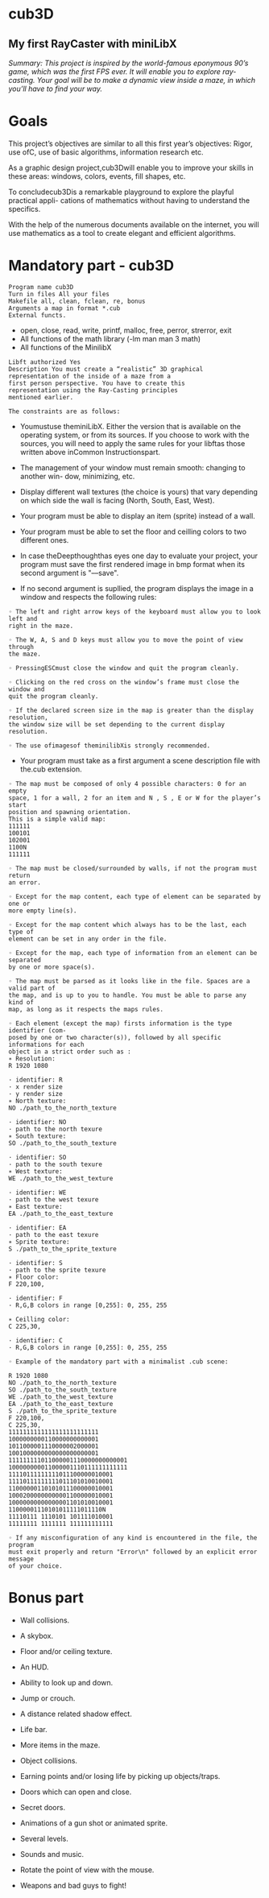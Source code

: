 # cub3D

## My first RayCaster with miniLibX

_Summary: This project is inspired by the world-famous eponymous 90’s game, which
was the first FPS ever. It will enable you to explore ray-casting. Your goal will be to
make a dynamic view inside a maze, in which you’ll have to find your way._

# Goals

This project’s objectives are similar to all this first year’s objectives: Rigor, use ofC, use
of basic algorithms, information research etc.

As a graphic design project,cub3Dwill enable you to improve your skills in these
areas: windows, colors, events, fill shapes, etc.

To concludecub3Dis a remarkable playground to explore the playful practical appli-
cations of mathematics without having to understand the specifics.

With the help of the numerous documents available on the internet, you will use
mathematics as a tool to create elegant and efficient algorithms.

# Mandatory part - cub3D

```
Program name cub3D
Turn in files All your files
Makefile all, clean, fclean, re, bonus
Arguments a map in format *.cub
External functs.
```
- open, close, read, write,
    printf, malloc, free, perror,
    strerror, exit
- All functions of the math
    library (-lm man man 3 math)
- All functions of the MinilibX

```
Libft authorized Yes
Description You must create a “realistic” 3D graphical
representation of the inside of a maze from a
first person perspective. You have to create this
representation using the Ray-Casting principles
mentioned earlier.
```
```
The constraints are as follows:
```
- Youmustuse theminiLibX. Either the version that is available on the operating
    system, or from its sources. If you choose to work with the sources, you will
    need to apply the same rules for your libftas those written above inCommon
    Instructionspart.
- The management of your window must remain smooth: changing to another win-
    dow, minimizing, etc.
- Display different wall textures (the choice is yours) that vary depending on which
    side the wall is facing (North, South, East, West).

- Your program must be able to display an item (sprite) instead of a wall.
- Your program must be able to set the floor and ceilling colors to two different ones.
- In case theDeepthoughthas eyes one day to evaluate your project, your program
    must save the first rendered image in bmp format when its second argument is
    "––save".
- If no second argument is supllied, the program displays the image in a window and
    respects the following rules:

```
◦ The left and right arrow keys of the keyboard must allow you to look left and
right in the maze.
```
```
◦ The W, A, S and D keys must allow you to move the point of view through
the maze.
```
```
◦ PressingESCmust close the window and quit the program cleanly.
```
```
◦ Clicking on the red cross on the window’s frame must close the window and
quit the program cleanly.
```
```
◦ If the declared screen size in the map is greater than the display resolution,
the window size will be set depending to the current display resolution.
```
```
◦ The use ofimagesof theminilibXis strongly recommended.
```
- Your program must take as a first argument a scene description file with the.cub
    extension.

```
◦ The map must be composed of only 4 possible characters: 0 for an empty
space, 1 for a wall, 2 for an item and N , S , E or W for the player’s start
position and spawning orientation.
This is a simple valid map:
111111
100101
102001
1100N
111111
```
```
◦ The map must be closed/surrounded by walls, if not the program must return
an error.
```
```
◦ Except for the map content, each type of element can be separated by one or
more empty line(s).
```
```
◦ Except for the map content which always has to be the last, each type of
element can be set in any order in the file.
```
```
◦ Except for the map, each type of information from an element can be separated
by one or more space(s).
```
```
◦ The map must be parsed as it looks like in the file. Spaces are a valid part of
the map, and is up to you to handle. You must be able to parse any kind of
map, as long as it respects the maps rules.
```


```
◦ Each element (except the map) firsts information is the type identifier (com-
posed by one or two character(s)), followed by all specific informations for each
object in a strict order such as :
∗ Resolution:
R 1920 1080
```
```
· identifier: R
· x render size
· y render size
∗ North texture:
NO ./path_to_the_north_texture
```
```
· identifier: NO
· path to the north texure
∗ South texture:
SO ./path_to_the_south_texture
```
```
· identifier: SO
· path to the south texure
∗ West texture:
WE ./path_to_the_west_texture
```
```
· identifier: WE
· path to the west texure
∗ East texture:
EA ./path_to_the_east_texture
```
```
· identifier: EA
· path to the east texure
∗ Sprite texture:
S ./path_to_the_sprite_texture
```
```
· identifier: S
· path to the sprite texure
∗ Floor color:
F 220,100,
```
```
· identifier: F
· R,G,B colors in range [0,255]: 0, 255, 255
```

```
∗ Ceilling color:
C 225,30,
```
```
· identifier: C
· R,G,B colors in range [0,255]: 0, 255, 255
```
```
◦ Example of the mandatory part with a minimalist .cub scene:
```
```
R 1920 1080
NO ./path_to_the_north_texture
SO ./path_to_the_south_texture
WE ./path_to_the_west_texture
EA ./path_to_the_east_texture
S ./path_to_the_sprite_texture
F 220,100,
C 225,30,
1111111111111111111111111
1000000000110000000000001
1011000001110000002000001
1001000000000000000000001
111111111011000001110000000000001
100000000011000001110111111111111
11110111111111011100000010001
11110111111111011101010010001
11000000110101011100000010001
10002000000000001100000010001
10000000000000001101010010001
11000001110101011111011110N
11110111 1110101 101111010001
11111111 1111111 111111111111
```
```
◦ If any misconfiguration of any kind is encountered in the file, the program
must exit properly and return "Error\n" followed by an explicit error message
of your choice.
```

# Bonus part

- Wall collisions.
- A skybox.
- Floor and/or ceiling texture.
- An HUD.
- Ability to look up and down.
- Jump or crouch.
- A distance related shadow effect.
- Life bar.
- More items in the maze.
- Object collisions.
- Earning points and/or losing life by picking up objects/traps.
- Doors which can open and close.
- Secret doors.
- Animations of a gun shot or animated sprite.
- Several levels.
- Sounds and music.
- Rotate the point of view with the mouse.

- Weapons and bad guys to fight!
